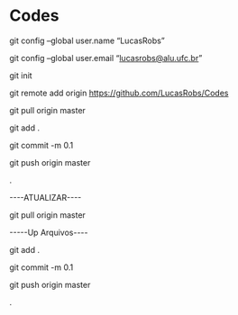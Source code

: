 # Codes

git config –global user.name “LucasRobs”

git config –global user.email “lucasrobs@alu.ufc.br”

git init

git remote add origin https://github.com/LucasRobs/Codes

git pull origin master

git add .

git commit -m 0.1

git push origin master


.


----ATUALIZAR----

git pull origin master

-----Up Arquivos----

git add .

git commit -m 0.1

git push origin master


.
